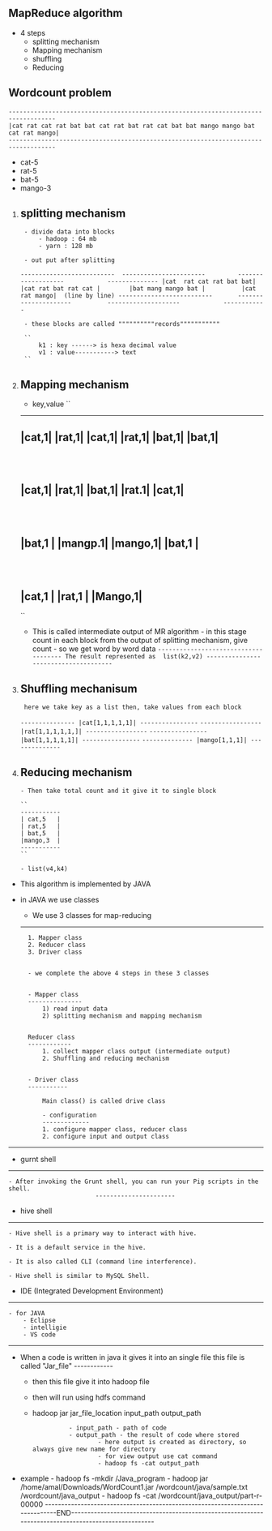 MapReduce algorithm
----------------------

- 4 steps
	- splitting mechanism
	- Mapping mechanism
	- shuffling
	- Reducing


Wordcount problem
------------------
	-----------------------------------------------------------------------------------
	|cat rat cat rat bat bat cat rat bat rat cat bat bat mango mango bat cat rat mango|
	-----------------------------------------------------------------------------------


- cat-5
- rat-5
- bat-5
- mango-3


1. splitting mechanism
	--------------------
		- divide data into blocks
			- hadoop : 64 mb
			- yarn : 128 mb

		- out put after splitting
    ``
		--------------------------	-----------------------         -------------------            --------------
		|cat  rat cat rat bat bat|       |cat rat bat rat cat |        |bat mang mango bat |          |cat rat mango|  (line by line)
		--------------------------       ---------------------          --------------------            ------------
	``
		
		- these blocks are called """"""""""records"""""""""""

        ``
			k1 : key ------> is hexa decimal value
			v1 : value-----------> text
        ``
2. Mapping mechanism
	--------------------		
	
	- key,value
	``
	------
	|cat,1|
	|rat,1|
	|cat,1|
	|rat,1|
	|bat,1|
	|bat,1|
	------
    ``
    ``
	------
	|cat,1|
	|rat,1|
	|bat,1|
	|rat.1|
	|cat,1|
	------
    ``
    ``
	---------
	|bat,1  |
	|mangp.1|
	|mango,1|
	|bat,1  |
	---------
    ``
    ``
	---------
	|cat,1  |
	|rat,1  |
	|Mango,1|
	---------
    ``

   - This is called intermediate output of MR algorithm 
           - in this stage count in each block from the output of splitting mechanism, give count 
           - so we get word by word data
           ``
               -------------------------------------
      			The result represented as  list(k2,v2)
               -------------------------------------
           ``
3. Shuffling mechanisum
	-----------------------		

		here we take key as a list then, take values from each block

    ``
		---------------
		|cat[1,1,1,1,1]|
		----------------
    ``
	``
		-----------------
		|rat[1,1,1,1,1,]|
		-----------------
    ``
	``
		----------------
		|bat[1,1,1,1,1]|
		----------------
    ``
    ``
		--------------
		|mango[1,1,1]|
		--------------
    ``
	
4. Reducing mechanism
   ----------------------		
       - Then take total count and it give it to single block

       ``
       -----------
       | cat,5   |
       | rat,5   |
       | bat,5   |
       |mango,3  |
       -----------
       ``
		
       - list(v4,k4)







- This algorithm is implemented by JAVA 
- in JAVA we use classes 
	
	- We use 3 classes for map-reducing
	--------------------------------

		1. Mapper class
		2. Reducer class
		3. Driver class 
   

		- we complete the above 4 steps in these 3 classes

		
		- Mapper class
		---------------
			1) read input data
			2) splitting mechanism and mapping mechanism


		Reducer class
		------------
			1. collect mapper class output (intermediate output)
			2. Shuffling and reducing mechanism
		

		- Driver class
		-----------

			Main class() is called drive class
		
			- configuration
			-------------
			1. configure mapper class, reducer class
			2. configure input and output class
----------------------------------------------------------------------------------------------------------------------------------------------------------------

- gurnt shell
---------
	- After invoking the Grunt shell, you can run your Pig scripts in the shell. 
							----------------------
- hive shell
---------

	- Hive shell is a primary way to interact with hive.

	- It is a default service in the hive.

	- It is also called CLI (command line interference).

	- Hive shell is similar to MySQL Shell.

- IDE (Integrated Development Environment)
-------------------------------------------
	- for JAVA
		- Eclipse
		- intelligie
		- VS code

---------------------------------------------------------------------------------------------------------------------------------------------------------------------
- When a code is written in java it gives it into an single file this file is called "Jar_file"
										 ------------

	- then this file give it into hadoop file 
	- then will run using hdfs command


	- hadoop jar jar_file_location input_path output_path

					- input_path - path of code
					- output_path - the result of code where stored
							- here output is created as directory, so always give new name for directory
							- for view output use cat command
							- hadoop fs -cat output_path


- example
		- hadoop fs -mkdir /Java_program
		- hadoop jar /home/amal/Downloads/WordCount1.jar /wordcount/java/sample.txt /wordcount/java_output
		- hadoop fs -cat /wordcount/java_output/part-r-00000
------------------------------------------------------------------------------END----------------------------------------------------------------------------------------------------

